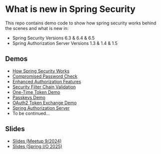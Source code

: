 # What is new in Spring Security

This repo contains demo code to show how spring security works behind the scenes and what is new in:

* Spring Security Versions 6.3 & 6.4 & 6.5
* Spring Authorization Server Versions 1.3 & 1.4 & 1.5

## Demos

* [How Spring Security Works](/how-spring-security-works/README.md)
* [Compromised Password Check](/compromised-password-checker/README.md)
* [Enhanced Authorization Features](/enhanced-authorization/README.md)
* [Security Filter Chain Validation](/security-filter-chain-validation/README.md)
* [One-Time Token Demo](one-time-token-demo/README.md)
* [Passkeys Demo](passkeys-demo/README.md)
* [OAuth2 Token Exchange Demo](token-exchange/README.md)
* [Spring Authorization Server](/spring-authorization-server/README.md)
* To be continued...

## Slides

* [Slides (Meetup 9/2024)](whats_new_in_spring_security.pdf)
* [Slides (Spring I/O 2025)](spring_security_talk_springio_2025.pdf)